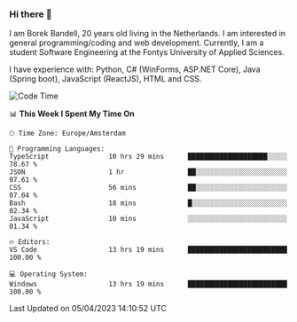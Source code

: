 ### Hi there 👋

I am Borek Bandell, 20 years old living in the Netherlands. I am interested in general programming/coding and web development. Currently, I am a student Software Engineering at the Fontys University of Applied Sciences.

I have experience with: Python, C# (WinForms, ASP.NET Core), Java (Spring boot), JavaScript (ReactJS), HTML and CSS.

<!--START_SECTION:waka-->
![Code Time](http://img.shields.io/badge/Code%20Time-498%20hrs%2019%20mins-blue)

📊 **This Week I Spent My Time On** 

```text
🕑︎ Time Zone: Europe/Amsterdam

💬 Programming Languages: 
TypeScript               10 hrs 29 mins      ████████████████████░░░░░   78.67 % 
JSON                     1 hr                ██░░░░░░░░░░░░░░░░░░░░░░░   07.61 % 
CSS                      56 mins             ██░░░░░░░░░░░░░░░░░░░░░░░   07.04 % 
Bash                     18 mins             █░░░░░░░░░░░░░░░░░░░░░░░░   02.34 % 
JavaScript               10 mins             ░░░░░░░░░░░░░░░░░░░░░░░░░   01.34 % 

🔥 Editors: 
VS Code                  13 hrs 19 mins      █████████████████████████   100.00 % 

💻 Operating System: 
Windows                  13 hrs 19 mins      █████████████████████████   100.00 % 
```


 Last Updated on 05/04/2023 14:10:52 UTC
<!--END_SECTION:waka-->

<!--**tcBorek2002/tcBorek2002** is a ✨ _special_ ✨ repository because its `README.md` (this file) appears on your GitHub profile.

Here are some ideas to get you started:

- 🔭 I’m currently working on ...
- 🌱 I’m currently learning ...
- 👯 I’m looking to collaborate on ...
- 🤔 I’m looking for help with ...
- 💬 Ask me about ...
- 📫 How to reach me: ...
- 😄 Pronouns: ...
- ⚡ Fun fact: ...
-->
